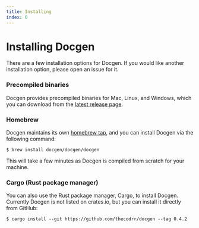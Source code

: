 ```yaml
---
title: Installing
index: 0
---
```


# Installing Docgen

There are a few installation options for Docgen. If you would like another installation option,
please open an issue for it.

### Precompiled binaries

Docgen provides precompiled binaries for Mac, Linux, and Windows, which you can download from the
[latest release page](https://github.com/thecodrr/docgen/releases/latest).

### Homebrew

Docgen maintains its own [homebrew tap](https://github.com/Docgen/homebrew-docgen), and you can
install Docgen via the following command:

```
$ brew install docgen/docgen/docgen
```

This will take a few minutes as Docgen is compiled from scratch for your machine.

### Cargo (Rust package manager)

You can also use the Rust package manager, Cargo, to install Docgen. Currently Docgen is not
listed on crates.io, but you can install it directly from GitHub:

```
$ cargo install --git https://github.com/thecodrr/docgen --tag 0.4.2
```
